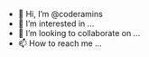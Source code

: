 - 👋 Hi, I’m @coderamins
- 👀 I’m interested in ...
- 💞️ I’m looking to collaborate on ...
- 📫 How to reach me ...

<!---
coderamins/coderamins is a ✨ special ✨ repository because its `README.md` (this file) appears on your GitHub profile.
You can click the Preview link to take a look at your changes.
--->
